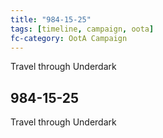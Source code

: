 ```yaml
---
title: "984-15-25"
tags: [timeline, campaign, oota]
fc-category: OotA Campaign
---
```

<span class='ob-timelines'
	data-date='984-15-25-00'
	data-title='Campaign: NAGA Adventures'
	data-class='orange'> Travel through Underdark </span>
## 984-15-25
Travel through Underdark
